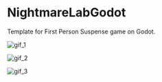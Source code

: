 ﻿# NightmareLabGodot

Template for First Person Suspense game on Godot.

![gif_1](https://github.com/jayypluss/NightmareLabGodot/assets/17395606/1b4d62f5-550c-46d4-bd1f-d62d24caa1d9)

![gif_2](https://github.com/jayypluss/NightmareLabGodot/assets/17395606/5f5fc841-6e41-49a0-b827-ffb570986fa9)

![gif_3](https://github.com/jayypluss/NightmareLabGodot/assets/17395606/6bf0278f-2791-4b74-9d1e-3e3dff4d88a7)
